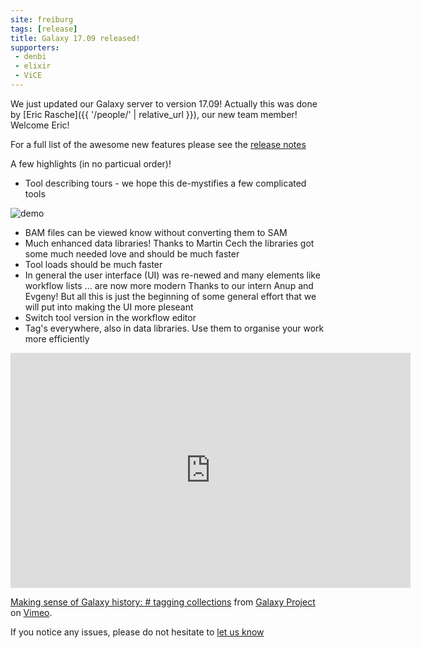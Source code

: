 ```yaml
---
site: freiburg
tags: [release]
title: Galaxy 17.09 released!
supporters:
 - denbi
 - elixir
 - ViCE
---
```


We just updated our Galaxy server to version 17.09! Actually this was done by [Eric Rasche]({{ '/people/' | relative_url }}),
our new team member! Welcome Eric!

For a full list of the awesome new features
please see the [release notes](https://docs.galaxyproject.org/en/master/releases/17.09_announce.html)

A few highlights (in no particual order)!

* Tool describing tours - we hope this de-mystifies a few complicated tools

![demo](https://cloud.githubusercontent.com/assets/7281783/25704938/bb139902-30db-11e7-8117-2bcd0601a70a.gif)

* BAM files can be viewed know without converting them to SAM
* Much enhanced data libraries! Thanks to Martin Cech the libraries got some much needed love and should be much faster
* Tool loads should be much faster
* In general the user interface (UI) was re-newed and many elements like workflow lists ... are now more modern
  Thanks to our intern Anup and Evgeny!
  But all this is just the beginning of some general effort that we will put into making the UI more pleseant
* Switch tool version in the workflow editor
* Tag's everywhere, also in data libraries. Use them to organise your work more efficiently

<iframe src="https://player.vimeo.com/video/216895965" width="640" height="376" frameborder="0" webkitallowfullscreen mozallowfullscreen allowfullscreen></iframe>
<p><a href="https://vimeo.com/216895965">Making sense of Galaxy history: # tagging collections</a> from <a href="https://vimeo.com/galaxyproject">Galaxy Project</a> on <a href="https://vimeo.com">Vimeo</a>.</p>

If you notice any issues, please do not hesitate to [let us know](mailto:galaxy@informatik.uni-freiburg.de)
